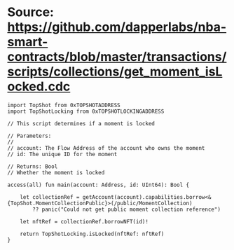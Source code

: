 # Source: https://github.com/dapperlabs/nba-smart-contracts/blob/master/transactions/scripts/collections/get_moment_isLocked.cdc

```
import TopShot from 0xTOPSHOTADDRESS
import TopShotLocking from 0xTOPSHOTLOCKINGADDRESS

// This script determines if a moment is locked

// Parameters:
//
// account: The Flow Address of the account who owns the moment
// id: The unique ID for the moment

// Returns: Bool
// Whether the moment is locked

access(all) fun main(account: Address, id: UInt64): Bool {

    let collectionRef = getAccount(account).capabilities.borrow<&{TopShot.MomentCollectionPublic}>(/public/MomentCollection)
        ?? panic("Could not get public moment collection reference")

    let nftRef = collectionRef.borrowNFT(id)!

    return TopShotLocking.isLocked(nftRef: nftRef)
}

```